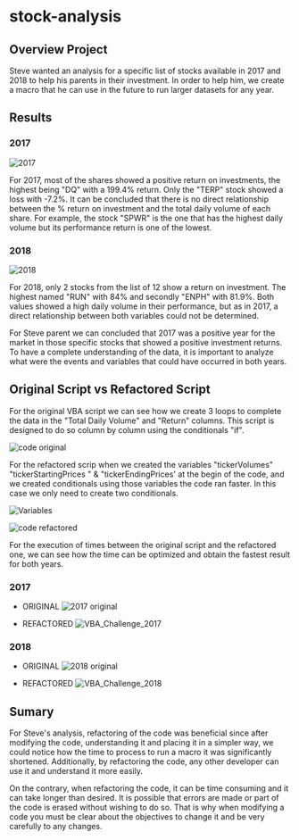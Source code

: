 
# stock-analysis


## Overview Project

Steve wanted an analysis for a specific list of stocks available in 2017 and 2018 to help his parents in their investment. 
In order to help him, we create a macro that he can use in the future to run larger datasets for any year. 



## Results

### 2017 

![2017](https://user-images.githubusercontent.com/87447639/130153603-d5591cea-fc4b-413e-8c5c-cebcf032f52d.PNG)

For 2017, most of the shares showed a positive return on investments, the highest being "DQ" with a 199.4% return. Only the "TERP" stock showed a loss with -7.2%.
It can be concluded that there is no direct relationship between the % return on investment and the total daily volume of each share. For example, the stock "SPWR" is the one that has the highest daily volume but its performance return is one of the lowest.

### 2018

![2018](https://user-images.githubusercontent.com/87447639/130153627-8662922a-e257-40d0-ae6c-db04525ed1cd.PNG)

For 2018, only 2 stocks from the list of 12 show a return on investment. The highest named "RUN" with 84% and secondly "ENPH" with 81.9%. Both values showed a high daily volume in their performance, but as in 2017, a direct relationship between both variables could not be determined.

For Steve parent we can concluded that 2017 was a positive year for the market in those specific stocks that showed a positive investment returns. 
To have a complete understanding of the data, it is important to analyze what were the events and variables that could have occurred in both years.

## Original Script vs Refactored Script



For the original VBA script we can see how we create 3 loops to complete the data in the "Total Daily Volume" and "Return" columns. This script is designed to do so column by column using the conditionals "if". 

![code original](https://user-images.githubusercontent.com/87447639/130270595-10722c63-4484-45e9-a4d8-6e108de21713.PNG)

For the refactored scrip when we created the variables "tickerVolumes" "tickerStartingPrices " & "tickerEndingPrices' at the begin of the code, and we created conditionals using those variables the code ran faster. In this case we only need to create two conditionals.

![Variables](https://user-images.githubusercontent.com/87447639/130270642-84673f7b-ee26-4cfa-9311-e0fc104bca43.PNG)

![code refactored](https://user-images.githubusercontent.com/87447639/130270616-3a256101-07c7-480a-afb5-aa2d9f8afca8.PNG)

For the execution of times between the original script and the refactored one, we can see how the time can be optimized and obtain the fastest result for both years.

### 2017 

  - ORIGINAL
  ![2017 original](https://user-images.githubusercontent.com/87447639/130267598-802b0bac-7a19-4aed-993d-fd4d246be0a6.PNG)
 
  - REFACTORED
  ![VBA_Challenge_2017](https://user-images.githubusercontent.com/87447639/130153842-5ca1f68f-c2d3-43e7-8172-b204f3438f0b.PNG)

### 2018

  - ORIGINAL
 ![2018 original](https://user-images.githubusercontent.com/87447639/130267653-38fd3da7-168c-4fcd-928c-b43820a966a1.PNG)

  - REFACTORED
  ![VBA_Challenge_2018](https://user-images.githubusercontent.com/87447639/130153844-5b0ca36d-8362-4b15-8aea-bbc3f95dcf5f.PNG)
  
## Sumary 

For Steve's analysis, refactoring of the code was beneficial since after modifying the code, understanding it and placing it in a simpler way, we could notice how the time to process to run a macro it was significantly shortened. Additionally, by refactoring the code, any other developer can use it and understand it more easily.

On the contrary, when refactoring the code, it can be time consuming and it can take longer than desired. It is possible that errors are made or part of the code is erased without wishing to do so. That is why when modifying a code you must be clear about the objectives to change it and be very carefully to any changes.
